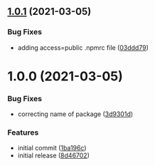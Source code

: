 ## [1.0.1](https://github.com/davidkelley/vcr/compare/v1.0.0...v1.0.1) (2021-03-05)


### Bug Fixes

* adding access=public .npmrc file ([03ddd79](https://github.com/davidkelley/vcr/commit/03ddd79890533a1f644a82679005d6d516828e73))

# 1.0.0 (2021-03-05)


### Bug Fixes

* correcting name of package ([3d9301d](https://github.com/davidkelley/vcr/commit/3d9301d9601797db2cc20566d1064eab7eac34a1))


### Features

* initial commit ([1ba196c](https://github.com/davidkelley/vcr/commit/1ba196c032eb3b23c530920617a8d82d288bed34))
* initial release ([8d46702](https://github.com/davidkelley/vcr/commit/8d4670285752a77d93cf07923235330ed9ed9ed5))
